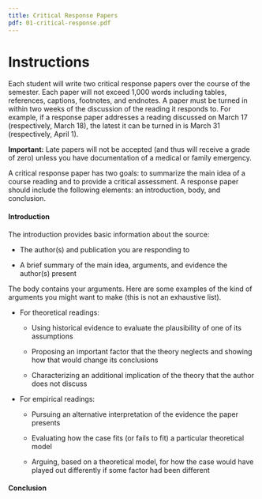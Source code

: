 ```yaml
---
title: Critical Response Papers
pdf: 01-critical-response.pdf
---
```


# Instructions

Each student will write two critical response papers over the course of the semester. Each paper will not exceed 1,000 words including tables, references, captions, footnotes, and endnotes. A paper must be turned in within two weeks of the discussion of the reading it responds to. For example, if a response paper addresses a reading discussed on March 17 (respectively, March 18), the latest it can be turned in is March 31 (respectively, April 1).

**Important:** Late papers will not be accepted (and thus will receive a grade of zero) unless you have documentation of a medical or family emergency.

A critical response paper has two goals: to summarize the main idea of a course reading and to provide a critical assessment. A response paper should include the following elements: an introduction, body, and conclusion.

#### Introduction

The introduction provides basic information about the source:

* The author(s) and publication you are responding to

* A brief summary of the main idea, arguments, and evidence the author(s) present

The body contains your arguments. Here are some examples of the kind of arguments you might want to make (this is not an exhaustive list).

* For theoretical readings:

  * Using historical evidence to evaluate the plausibility of one of its assumptions

  * Proposing an important factor that the theory neglects and showing how that would change its conclusions

  * Characterizing an additional implication of the theory that the author does not discuss

* For empirical readings:

  * Pursuing an alternative interpretation of the evidence the paper presents

  * Evaluating how the case fits (or fails to fit) a particular theoretical model

  * Arguing, based on a theoretical model, for how the case would have played out differently if some factor had been different

#### Conclusion
